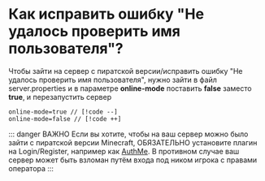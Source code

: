# Как исправить ошибку "Не удалось проверить имя пользователя"?

Чтобы зайти на сервер с пиратской версии/исправить ошибку "Не удалось проверить имя пользователя", нужно зайти в файл server.properties и в параметре **online-mode** поставить  **false** заместо **true**, и перезапустить сервер

```properties
online-mode=true // [!code --]
online-mode=false // [!code ++]
```
::: danger ВАЖНО
Если вы хотите, чтобы на ваш сервер можно было зайти с пиратской версии Minecraft, ОБЯЗАТЕЛЬНО установите плагин на Login/Register, например как [AuthMe](https://ci.codemc.io/job/AuthMe/job/AuthMeReloaded/).
В противном случае ваш сервер может быть взломан путём входа под ником игрока с правами оператора
:::
